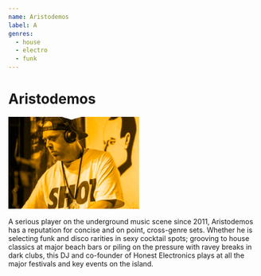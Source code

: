 ```yaml
---
name: Aristodemos
label: A
genres:
  - house
  - electro
  - funk
---
```


# Aristodemos

![](./assets/images/sample.png)

A serious player on the underground music scene since 2011, Aristodemos has a reputation for concise and on point, cross-genre sets. Whether he is selecting funk and disco rarities in sexy cocktail spots; grooving to house classics at major beach bars or piling on the pressure with ravey breaks in dark clubs, this DJ and co-founder of Honest Electronics plays at all the major festivals and key events on the island.
